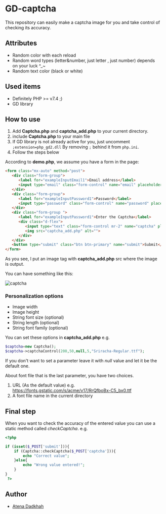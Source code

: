 # GD-captcha
This repository can easily make a captcha image for you and take control of checking its accuracy.
## Attributes
- Random color with each reload 
- Random word types (letter&number, just letter , just number) depends on your luck ^_~
- Random text color (black or white)
## Used items
- Definitely PHP >= v7.4  ;) 
- GD library
## How to use
1. Add **Captcha.php** and **captcha_add.php** to your current directory.
2. include **Captcha.php** to your main file
3. If GD library is not already active for you, just uncomment `;extension=php_gd2.dll` By removing `;` behind it from `php.ini`.
4. Follow the steps below

According to **demo.php**, we assume you have a form in the page:
```html
<form class="mx-auto" method="post">
   <div class="form-group">
      <label for="exampleInputEmail1">Email address</label>
      <input type="email" class="form-control" name="email" placeholder="Enter email">
   </div>
   <div class="form-group">
      <label for="exampleInputPassword1">Password</label>
      <input type="password" class="form-control" name="password" placeholder="Password">
   </div>
   <div class="form-group ">
      <label for="exampleInputPassword1">Enter the Captcha</label>
      <div class="d-flex">
         <input type="text" class="form-control mr-2" name="captcha" placeholder="captcha">
         <img src="captcha_add.php" alt="">
      </div>
   </div>
   <button type="submit" class="btn btn-primary" name="submit">Submit</button>
</form>
```
As you see, I put an image tag with **captcha_add.php** src where the image is output.

You can have something like this:

![captcha](https://user-images.githubusercontent.com/91287064/161240788-78efd47c-671d-4a9d-8ab5-0c1e203f2456.png)


### Personalization options
- Image width
- Image height
- String font size (optional)
- String length (optional)
- String font family (optional)

You can set these options in **captcha_add.php** e.g.
```php
$captcha=new Captcha();
$captcha->captchaControl(200,50,null,5,"Sriracha-Regular.ttf");
```
If you don't want to set a parameter leave it with *null* value and let it be the default one.

About font file that is the last parameter, you have two choices.
1. URL (As the default value) e.g. https://fonts.gstatic.com/s/acme/v17/RrQfboBx-C5_bx0.ttf
2. A font file name in the current directory 
## Final step
When you want to check the accuracy of the entered value you can use a static method called *checkCaptcha*. e.g.
```php 
<?php

if (isset($_POST['submit'])){
    if (Captcha::checkCaptcha($_POST['captcha'])){
        echo "Correct value";
    }else{
        echo "Wrong value entered!";
    }
}
 ?>
```
## Author

- [Atena Dadkhah](https://github.com/Atenad86/)
